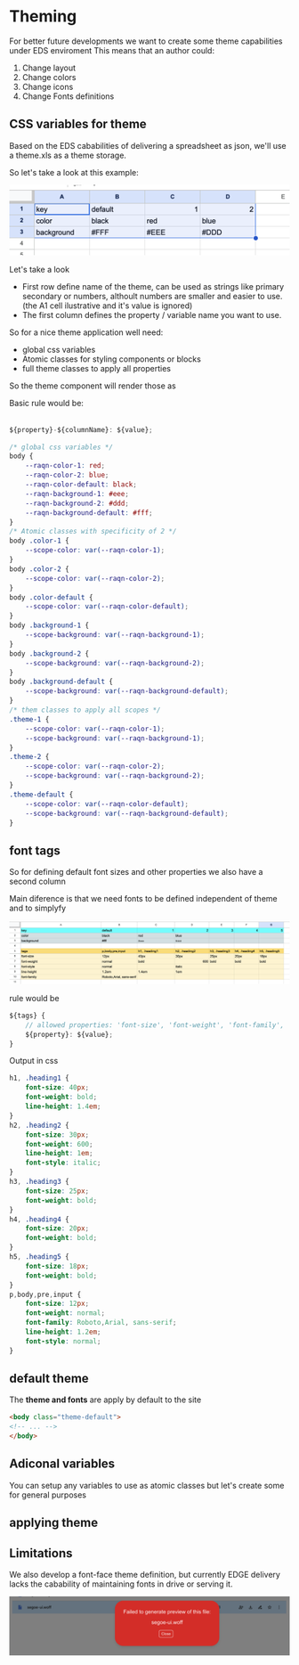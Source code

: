 # Theming

For better future developments we want to create some theme capabilities under EDS enviroment
This means that an author could:

1. Change layout
2. Change colors
3. Change icons
4. Change Fonts definitions


## CSS variables for theme

Based on the EDS cababilities of delivering a spreadsheet as json,
we'll use a theme.xls as a theme storage.

So let's take a look at this example:

![Theme concept](../assets/theme-concept-excel.png)

Let's take a look

- First row define name of the theme, can be used as strings like primary secondary or numbers, althoult numbers are smaller and easier to use. (the A1 cell ilustrative and it's value is ignored)
- The first column defines the property / variable name you want to use.

So for a nice theme application well need:
 - global css variables
 - Atomic classes for styling components or blocks
 - full theme classes to apply all properties


So the theme component will render those as 

Basic rule would be:

```javascript 

${property}-${columnName}: ${value};

```

```css
/* global css variables */
body {
    --raqn-color-1: red;
    --raqn-color-2: blue;
    --raqn-color-default: black;
    --raqn-background-1: #eee;
    --raqn-background-2: #ddd;
    --raqn-background-default: #fff;
}
/* Atomic classes with specificity of 2 */
body .color-1 {
    --scope-color: var(--raqn-color-1);
}
body .color-2 {
    --scope-color: var(--raqn-color-2);
}
body .color-default {
    --scope-color: var(--raqn-color-default);
}
body .background-1 {
    --scope-background: var(--raqn-background-1);
}
body .background-2 {
    --scope-background: var(--raqn-background-2);
}
body .background-default {
    --scope-background: var(--raqn-background-default);
}
/* them classes to apply all scopes */
.theme-1 {
    --scope-color: var(--raqn-color-1);
    --scope-background: var(--raqn-background-1);
}
.theme-2 {
    --scope-color: var(--raqn-color-2);
    --scope-background: var(--raqn-background-2);
}
.theme-default {
    --scope-color: var(--raqn-color-default);
    --scope-background: var(--raqn-background-default);
}
```

## font tags 
So for defining default font sizes and other properties we also have a second column

Main diference is that we need fonts to be defined independent of theme and to simplyfy 

![Alt text](../assets/theme-fonts.png)

rule would be 
```javascript
${tags} {
    // allowed properties: 'font-size', 'font-weight', 'font-family', 'line-height', 'font-style'
    ${property}: ${value};
}
```
Output in css 
```css
h1, .heading1 {
    font-size: 40px;
    font-weight: bold;
    line-height: 1.4em;
}
h2, .heading2 {
    font-size: 30px;
    font-weight: 600;
    line-height: 1em;
    font-style: italic;
}
h3, .heading3 {
    font-size: 25px;
    font-weight: bold;
}
h4, .heading4 {
    font-size: 20px;
    font-weight: bold;
}
h5, .heading5 {
    font-size: 18px;
    font-weight: bold;
}
p,body,pre,input {
    font-size: 12px;
    font-weight: normal;
    font-family: Roboto,Arial, sans-serif;
    line-height: 1.2em;
    font-style: normal;
}
```

## default theme

The __theme and fonts__ are apply by default to the site

```HTML
<body class="theme-default">
<!-- ... -->
</body>
```

## Adiconal variables 

You can setup any variables to use as atomic classes but let's create some for general purposes 




## applying theme




## Limitations

We also develop a font-face theme definition, but currently EDGE delivery lacks the cabability of maintaining fonts in drive or serving it.

![Alt text](../assets/font-limitation.png)